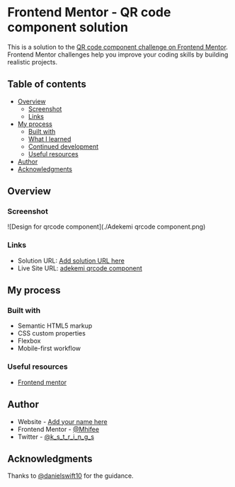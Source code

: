 # Frontend Mentor - QR code component solution

This is a solution to the [QR code component challenge on Frontend Mentor](https://www.frontendmentor.io/challenges/qr-code-component-iux_sIO_H). Frontend Mentor challenges help you improve your coding skills by building realistic projects. 

## Table of contents

- [Overview](#overview)
  - [Screenshot](#screenshot)
  - [Links](#links)
- [My process](#my-process)
  - [Built with](#built-with)
  - [What I learned](#what-i-learned)
  - [Continued development](#continued-development)
  - [Useful resources](#useful-resources)
- [Author](#author)
- [Acknowledgments](#acknowledgments)

## Overview

### Screenshot

![Design for qrcode component](./Adekemi qrcode component.png)


### Links

- Solution URL: [Add solution URL here](https://your-solution-url.com)
- Live Site URL: [adekemi qrcode component](https://adekemi-qrcode-component.netlify.app)

## My process

### Built with

- Semantic HTML5 markup
- CSS custom properties
- Flexbox
- Mobile-first workflow

### Useful resources

- [Frontend mentor](https://www.frontendmentor.io/) 

## Author

- Website - [Add your name here](https://www.your-site.com)
- Frontend Mentor - [@Mhifee](https://www.frontendmentor.io/profile/Mhifee)
- Twitter - [@k_s_t_r_i_n_g_s](https://www.twitter.com/k_s_t_r_i_n_g_s)


## Acknowledgments

Thanks to [@danielswift10](https://www.frontendmentor.io/profile/danielswift10) for the guidance.
